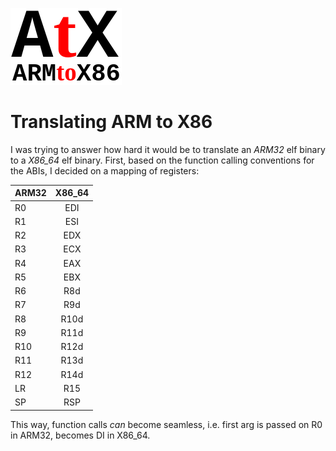 ![atx logo](https://github.com/ImanHosseini/AtX/raw/master/atx_c.png "AtX")
# Translating ARM to X86
I was trying to answer how hard it would be to translate an _ARM32_ elf binary to a _X86\_64_ elf binary. First, based on the function calling conventions for the ABIs, I decided on a mapping of registers: 

| ARM32         | X86_64        |
| ------------- |:-------------:|
| R0 | EDI |
| R1 | ESI |
| R2 | EDX |
| R3 | ECX |
| R4 | EAX |
| R5 | EBX |
| R6 | R8d |
| R7 | R9d |
| R8 | R10d|
| R9 | R11d|
| R10| R12d|
| R11| R13d|
| R12| R14d|
| LR | R15 |
| SP | RSP |

This way, function calls _can_ become seamless, i.e. first arg is passed on R0 in ARM32, becomes DI in X86_64. 
